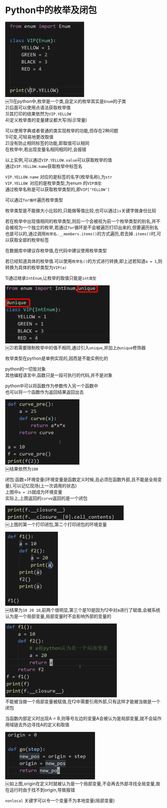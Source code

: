 # Python中的枚举及闭包

![1-1](Snip20180306_44.png)</br>
￼1)在python中,枚举是一个类,自定义的枚举其实是`Enum`的子类</br>
2)后面可以使用点语法获取枚举值</br>
3)其打印的结果依然为`VIP.YELLOW`</br>
4)定义枚举类的变量建议都大写(标示常量)

可以使用字典或者普通的类实现枚举的功能,但存在2种问题</br>
1)可变,可轻易地更改取值</br>
2)没有防止相同标签的功能,即取值可以相同</br>
在枚举中,若出现变量名相同相同时,会报错

以上实例,可以通过`VIP.YELLOW.value`可以获取枚举的值</br>
通过`VIP.YELLOW.name`获取枚举中标签名

`VIP.YELLOW.name` 对应的是标签的名字(枚举名称),为`str`</br>
`VIP.YELLOW `对应的是枚举类型,为enum 的`VIP类型`</br>
通过枚举名称是可以获取枚举类型的,即`VIP[‘YELLOW’]`

可以通过`for循环`遍历枚举类型

枚举类型是不能做大小比较的,只能做等值比较,也可以通过`is`关键字做身份比较

若在枚举中出现值相同的枚举类型,则后一个会被视为前一个枚举类型的别名,并不会被视为一个独立的枚举,若通过`for`循环是不会被遍历打印出来的,但要遍历别名也是可以的,通过调用`枚举名.__members.items()`的方式遍历,若去掉`.items()`时,可以获取全部的枚举标签

在数据库中建议存枚举值,在代码中建议使用枚举类型

若已经知道具体的枚举值.可以使用`枚举名()`的方式进行转换,即上述若知道`a = 1`,则转换为具体的枚举类型为`VIP(a)`

1)通过继承`IntEnum`,让枚举的取值只能是`int类型`

![1-2](Snip20180306_45.png)</br>
￼2)若需要限制枚举中的值不相同,通过引入`unique`,并加上`@unique`修饰器

枚举类型在python是单例实现的,因而是不能实例化的

python的一切皆对象</br>
其他编程语言中,函数只是一段可执行的代码,并不是对象

python中可以将函数作为参数传入另一个函数中</br>
也可以将一个函数作为返回结果返回出去

![1-3](Snip20180306_46.png)</br>
￼结果依然为`100`

闭包:函数+环境变量(环境变量是函数定义时候,且必须在函数外部,且不能是全局变量),可以记忆现场(上一次调用的状态)</br>
上图中`a = 25`就成为环境变量</br>
实际上,上图返回的`curve`返回的是一个闭包

![1-5](Snip20180306_47.png)</br>
￼上图的第一个打印闭包,第二个打印闭包的环境变量

![1-6](Snip20180306_48.png)</br>
￼结果为`10 20 10`,前两个很明显,第三个是10是因为f2中对a进行了赋值,会被系统认为是一个局部变量,局部变量时不会影响外部的变量的

![1-7](Snip20180306_49.png)</br>
不能被当做一个局部变量被赋值,在f2中需要引用外部,只有这样才能被当做是一个闭包

当函数内部定义时出现A = B,则等号左边的变量A会被认为是局部变量,就不会延作用域链去外边寻找A的定义和取值

![1-9](Snip20180306_50.png)</br>
￼如上图,origin在定义时就被认为是一个局部变量,不会再去外部寻找全局变量,故在运行时由于找不到origin,导致报错

`nonlocal` 关键字可以令一个变量不为本地变量(局部变量)
